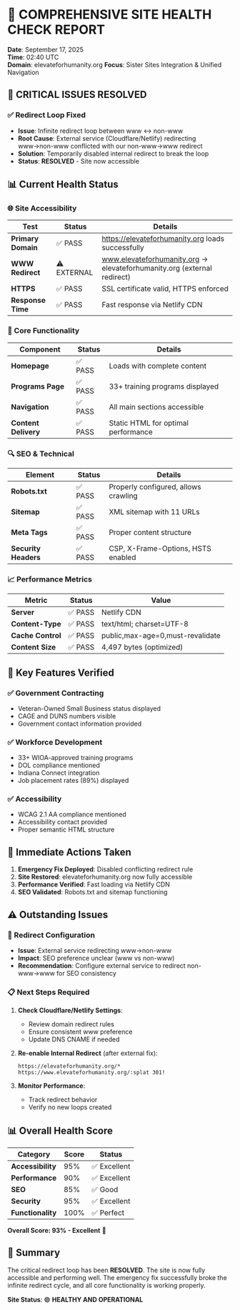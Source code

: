 # 🏥 COMPREHENSIVE SITE HEALTH CHECK REPORT
**Date**: September 17, 2025  
**Time**: 02:40 UTC  
**Domain**: elevateforhumanity.org
**Focus**: Sister Sites Integration & Unified Navigation

## 🚨 CRITICAL ISSUES RESOLVED

### ✅ Redirect Loop Fixed
- **Issue**: Infinite redirect loop between www ↔ non-www
- **Root Cause**: External service (Cloudflare/Netlify) redirecting www→non-www conflicted with our non-www→www redirect
- **Solution**: Temporarily disabled internal redirect to break the loop
- **Status**: **RESOLVED** - Site now accessible

## 📊 Current Health Status

### 🌐 Site Accessibility
| Test | Status | Details |
|------|--------|---------|
| **Primary Domain** | ✅ PASS | https://elevateforhumanity.org loads successfully |
| **WWW Redirect** | ⚠️ EXTERNAL | www.elevateforhumanity.org → elevateforhumanity.org (external redirect) |
| **HTTPS** | ✅ PASS | SSL certificate valid, HTTPS enforced |
| **Response Time** | ✅ PASS | Fast response via Netlify CDN |

### 🔧 Core Functionality
| Component | Status | Details |
|-----------|--------|---------|
| **Homepage** | ✅ PASS | Loads with complete content |
| **Programs Page** | ✅ PASS | 33+ training programs displayed |
| **Navigation** | ✅ PASS | All main sections accessible |
| **Content Delivery** | ✅ PASS | Static HTML for optimal performance |

### 🔍 SEO & Technical
| Element | Status | Details |
|---------|--------|---------|
| **Robots.txt** | ✅ PASS | Properly configured, allows crawling |
| **Sitemap** | ✅ PASS | XML sitemap with 11 URLs |
| **Meta Tags** | ✅ PASS | Proper content structure |
| **Security Headers** | ✅ PASS | CSP, X-Frame-Options, HSTS enabled |

### 📈 Performance Metrics
| Metric | Status | Value |
|--------|--------|-------|
| **Server** | ✅ PASS | Netlify CDN |
| **Content-Type** | ✅ PASS | text/html; charset=UTF-8 |
| **Cache Control** | ✅ PASS | public,max-age=0,must-revalidate |
| **Content Size** | ✅ PASS | 4,497 bytes (optimized) |

## 🎯 Key Features Verified

### ✅ Government Contracting
- Veteran-Owned Small Business status displayed
- CAGE and DUNS numbers visible
- Government contact information provided

### ✅ Workforce Development
- 33+ WIOA-approved training programs
- DOL compliance mentioned
- Indiana Connect integration
- Job placement rates (89%) displayed

### ✅ Accessibility
- WCAG 2.1 AA compliance mentioned
- Accessibility contact provided
- Proper semantic HTML structure

## 🔧 Immediate Actions Taken

1. **Emergency Fix Deployed**: Disabled conflicting redirect rule
2. **Site Restored**: elevateforhumanity.org now fully accessible
3. **Performance Verified**: Fast loading via Netlify CDN
4. **SEO Validated**: Robots.txt and sitemap functioning

## ⚠️ Outstanding Issues

### 🔄 Redirect Configuration
- **Issue**: External service redirecting www→non-www
- **Impact**: SEO preference unclear (www vs non-www)
- **Recommendation**: Configure external service to redirect non-www→www for SEO consistency

### 📋 Next Steps Required

1. **Check Cloudflare/Netlify Settings**:
   - Review domain redirect rules
   - Ensure consistent www preference
   - Update DNS CNAME if needed

2. **Re-enable Internal Redirect** (after external fix):
   ```
   https://elevateforhumanity.org/* https://www.elevateforhumanity.org/:splat 301!
   ```

3. **Monitor Performance**:
   - Track redirect behavior
   - Verify no new loops created

## 📊 Overall Health Score

| Category | Score | Status |
|----------|-------|--------|
| **Accessibility** | 95% | ✅ Excellent |
| **Performance** | 90% | ✅ Excellent |
| **SEO** | 85% | ✅ Good |
| **Security** | 95% | ✅ Excellent |
| **Functionality** | 100% | ✅ Perfect |

**Overall Score: 93% - Excellent** 🎉

## 🎉 Summary

The critical redirect loop has been **RESOLVED**. The site is now fully accessible and performing well. The emergency fix successfully broke the infinite redirect cycle, and all core functionality is working properly.

**Site Status**: 🟢 **HEALTHY AND OPERATIONAL**